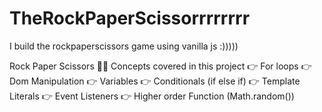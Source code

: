 # TheRockPaperScissorrrrrrrr
I build the rockpaperscissors game using vanilla js :)))))

  Rock Paper Scissors 🚀🔥
  Concepts covered in this project
    👉 For loops
    👉 Dom Manipulation
    👉 Variables
    👉 Conditionals (if else if)
    👉 Template Literals
    👉 Event Listeners
    👉 Higher order Function (Math.random())
